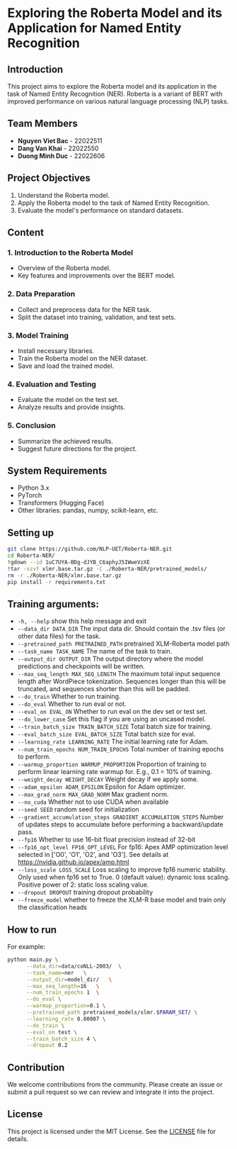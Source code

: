 # Exploring the Roberta Model and its Application for Named Entity Recognition

## Introduction
This project aims to explore the Roberta model and its application in the task of Named Entity Recognition (NER). Roberta is a variant of BERT with improved performance on various natural language processing (NLP) tasks.

## Team Members
- **Nguyen Viet Bac** - 22022511
- **Dang Van Khai** - 22022550
- **Duong Minh Duc** - 22022606

## Project Objectives
1. Understand the Roberta model.
2. Apply the Roberta model to the task of Named Entity Recognition.
3. Evaluate the model's performance on standard datasets.

## Content
### 1. Introduction to the Roberta Model
- Overview of the Roberta model.
- Key features and improvements over the BERT model.

### 2. Data Preparation
- Collect and preprocess data for the NER task.
- Split the dataset into training, validation, and test sets.

### 3. Model Training
- Install necessary libraries.
- Train the Roberta model on the NER dataset.
- Save and load the trained model.

### 4. Evaluation and Testing
- Evaluate the model on the test set.
- Analyze results and provide insights.

### 5. Conclusion
- Summarize the achieved results.
- Suggest future directions for the project.

## System Requirements
- Python 3.x
- PyTorch
- Transformers (Hugging Face)
- Other libraries: pandas, numpy, scikit-learn, etc.

## Setting up

```bash
git clone https://github.com/NLP-UET/Roberta-NER.git
cd Roberta-NER/
!gdown --id 1uC7UYA-BDg-dJYB_C6aphyJ5IWweVzXE
!tar -xzvf xlmr.base.tar.gz -C ./Roberta-NER/pretrained_models/
rm -r ./Roberta-NER/xlmr.base.tar.gz
pip install -r requirements.txt
```

## Training arguments:

- `-h, --help`            show this help message and exit
- `--data_dir DATA_DIR`   The input data dir. Should contain the .tsv files (or other data files) for the task.
- `--pretrained_path PRETRAINED_PATH` pretrained XLM-Roberta model path
- `--task_name TASK_NAME` The name of the task to train.
- `--output_dir OUTPUT_DIR` The output directory where the model predictions and checkpoints will be written.
- `--max_seq_length MAX_SEQ_LENGTH` The maximum total input sequence length after WordPiece tokenization. Sequences longer than this will be truncated, and sequences shorter than this will be padded.
- `--do_train`            Whether to run training.
- `--do_eval`             Whether to run eval or not.
- `--eval_on EVAL_ON`     Whether to run eval on the dev set or test set.
- `--do_lower_case`       Set this flag if you are using an uncased model.
- `--train_batch_size TRAIN_BATCH_SIZE` Total batch size for training.
- `--eval_batch_size EVAL_BATCH_SIZE` Total batch size for eval.
- `--learning_rate LEARNING_RATE` The initial learning rate for Adam.
- `--num_train_epochs NUM_TRAIN_EPOCHS` Total number of training epochs to perform.
- `--warmup_proportion WARMUP_PROPORTION` Proportion of training to perform linear learning rate warmup for. E.g., 0.1 = 10% of training.
- `--weight_decay WEIGHT_DECAY` Weight decay if we apply some.
- `--adam_epsilon ADAM_EPSILON` Epsilon for Adam optimizer.
- `--max_grad_norm MAX_GRAD_NORM` Max gradient norm.
- `--no_cuda`             Whether not to use CUDA when available
- `--seed SEED`           random seed for initialization
- `--gradient_accumulation_steps GRADIENT_ACCUMULATION_STEPS` Number of updates steps to accumulate before performing a backward/update pass.
- `--fp16`                Whether to use 16-bit float precision instead of 32-bit
- `--fp16_opt_level FP16_OPT_LEVEL` For fp16: Apex AMP optimization level selected in ['O0', 'O1', 'O2', and 'O3']. See details at https://nvidia.github.io/apex/amp.html
- `--loss_scale LOSS_SCALE` Loss scaling to improve fp16 numeric stability. Only used when fp16 set to True. 0 (default value): dynamic loss scaling. Positive power of 2: static loss scaling value.
- `--dropout DROPOUT`     training dropout probability
- `--freeze_model`        whether to freeze the XLM-R base model and train only the classification heads

## How to run

For example:
```bash
python main.py \
      --data_dir=data/coNLL-2003/  \
      --task_name=ner   \
      --output_dir=model_dir/   \
      --max_seq_length=16   \
      --num_train_epochs 1  \
      --do_eval \
      --warmup_proportion=0.1 \
      --pretrained_path pretrained_models/xlmr.$PARAM_SET/ \
      --learning_rate 0.00007 \
      --do_train \
      --eval_on test \
      --train_batch_size 4 \
      --dropout 0.2
```

## Contribution
We welcome contributions from the community. Please create an issue or submit a pull request so we can review and integrate it into the project.

## License
This project is licensed under the MIT License. See the [LICENSE](LICENSE) file for details.